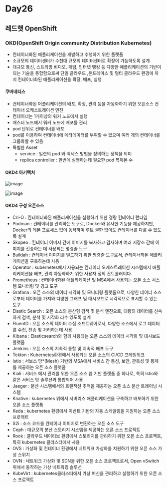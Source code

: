 # Day26

## 레드햇 OpenShift

### OKD(OpenShift Origin community Distribution Kubernetes)
- 컨테이너화된 애플리케이션을 개발하고 수행하기 위한 플랫폼
- 소규모의 데이터센터가 수천대 규모의 데이터센터로 확장이 가능하도록 설계
- 대규모 통신, 스트리밍 비디오, 게임, 인터넷 뱅킹 등 다양한 애플리케이션의 기반이 되는 기술을 통합함으로써 단일 클라우드 ,온프레미스 및 멀티 클라우드 환경에 까지 컨테이너화된 애플리케이션을 확장, 배포, 실행

 #### 쿠버네티스

- 컨테이너화된 어플리케이션의 배포, 확장, 관리 등을 자동화하기 위한 오픈소스 컨테이너 오케스트레이션 엔진
- 컨테이너는 1개이상의 워커 노드에서 실행
- 매스터 노드에서 워커 노드에 배포를 관리
- pod 단위로 컨테이너를 배포
- pod를 이용하여 컨테이너에 메타데이터를 부여할 수 있으며 여러 개의 컨테이너를 그룹화할 수 있음
- 특별한 Asset
  - service : 일련의 pod 와 액세스 방법을 정의하는 정책을 의미
  - replica controller : 한번에 실행하는데 필요한 pod 복제본 수

#### OKD4 아키텍처
![image](https://github.com/JoEunSae/Metanet-Internship/assets/83803199/baed195d-5893-49bf-8314-81ec6c7597e6)

![image](https://github.com/JoEunSae/Metanet-Internship/assets/83803199/b56172ba-5a7b-415f-a427-2e201dd11476)

#### OKD4 구성 오픈소스
- Cri-O : 컨테이너화된 애플리케이션을 실행하기 위한 경량 컨테이너 런타임
- Podman : 컨테이너를 관리하는 도구로, Docker와 유사한 기능을 제공하지만, Docker의 데몬 프로세스 없이 동작하며 루트 권한 없이도 컨테이너를 다룰 수 있도록 설계
- Skopeo : 컨테이너 이미지 간에 이미지를 복사하고 검사하며 여러 저장소 간에 이미지를 전송하는 데 사용되는 명령줄 도구
- Buildah : 컨테이너 이미지를 빌드하기 위한 명령줄 도구로서, 컨테이너화된 애플리케이션을 구축하는데 사용
- Operator : kubernetes에서 사용되는 컨테이너 오케스트레이션 시스템에서 애플리케이션을 배포, 관리 자동화하기 위한 사용자 정의 컨트롤러이다.
- Prometheus : 컨테이너화된 애플리케이션 및 MSA에서 사용되는 오픈 소스 시스템 모니터링 및 경고 도구
- Grafana : 오픈 소스의 데이터 시각화 및 모니터링 플랫폼으로, 다양한 데이터 소스로부터 데이터를 가져와 다양한 그래프 및 대시보드로 시각적으로 표시할 수 있는 도구
- Elastic Search : 오픈 소스의 분산형 검색 및 분석 엔진으로, 대량의 데이터를 신속하게 검색, 분석 및 시각화 라수 있도록 설계
- FluentD : 오픈 소스의 데이터 수집 소프트웨어로서, 다양한 소스에서 로그 데이터를 수집, 전송 및 처리하는데 사용
- Kibana : Elasticsearch와 함께 사용되는 오픈 소스의 데이터 시각화 및 대시보드 플랫폼
- Jenkins : 오픈 소스의 지속적 통합 및 지속적 배포 도구
- Tekton : Kubernetes환경에서 사용되는 오픈 소스의 CI/CD 프레임워크
- Istio : 서브스 망*(Mesh) 기반의 MSA에서 서비스 간 통신, 보안, 관측성 및 통제를 제공하는 오픈 소스 플랫폼
- Kiali : 서비스 메시 관리를 위한 오픈 소스 웹 기반 플랫폼 중 하나로, 특히 Istio와 같은 서비스 망 솔루션과 통합되어 사용
- Jaeger : 분산 시스템에서의 트랜잭션 추적을 제공하는 오픈 소스 분산 트레이닝 시스템
- Knative : kubernetes 위에서 서버리스 애플리케이션을 구축하고 배포하기 위한 오픈 소스 플랫폼
- Keda : kubernetes 환경에서 이벤트 기반의 자동 스케일링을 지원하는 오픈 소스 프로젝트
- S2i : 소스 코드를 컨테이너 이미지로 변환하는 오픈 소스 도구
- Ceph : 대규모의 분산 스토리지 시스템을 제공하는 오픈 소스 프로젝트
- Rook : 클라우드 네이티브 환경에서 스토리지를 관리하기 위한 오픈 소스 프로젝트, 특히 kubernetes 클러스터에서 사용
- OVS : 가상화 및 컨테이너 환경에서 네트워크 가상화를 지원하기 위한 오픈 소스 가상 스위치
- OVN : 네트워크 가상화 및 SDN을 위한 오픈 소스 프로젝트로서, Open vSwitch위에서 동작하는 가상 네트워킹 솔루션
- KubeVirt : kubernetes클러스터에서 가상 머신을 관리하고 실행하기 위한 오픈 소스 프로젝트
